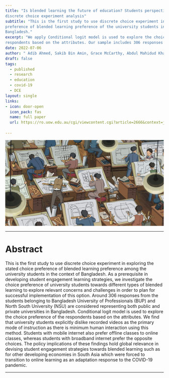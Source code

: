 ```yaml
---
title: "Is blended learning the future of education? Students perspective using
discrete choice experiment analysis"
subtitle: "This is the first study to use discrete choice experiment in exploring the stated choice
preference of blended learning preference of the university students in the context of
Bangladesh."
excerpt: "We apply Conditional logit model is used to explore the choice preference of the
respondents based on the attributes. Our sample includes 306 responses belonging to Bangladesh University of Professionals (BUP) and North South University (NSU). We find that university students explicitly dislike recorded videos as the primary mode of instruction as there is minimum human interaction using this method."
date: 2022-07-06
author: " Adib Ahmed, Sakib Bin Amin, Grace McCarthy, Abdul Mahidud Khan, Rabindra Nepal"
draft: false
tags:
  - published
  - research
  - education
  - covid-19
  - DCE
layout: single
links:
- icon: door-open
  icon_pack: fas
  name: full paper
  url: https://ro.uow.edu.au/cgi/viewcontent.cgi?article=2666&context=jutlp

---
```


![](education-featured.jpg)

------------------------------------------------------------------------

# Abstract

This is the first study to use discrete choice experiment in exploring the stated choice preference of
blended learning preference among the university students in the context of Bangladesh. As a prerequisite in developing student engagement learning strategies, we investigate the choice preference of
university students towards different types of blended learning to explore relevant concerns and
challenges in order to plan for successful implementation of this option. Around 306 responses from the
students belonging to Bangladesh University of Professionals (BUP) and North South University (NSU) are
considered representing both public and private universities in Bangladesh. Conditional logit model is
used to explore the choice preference of the respondents based on the attributes. We find that university
students explicitly dislike recorded videos as the primary mode of instruction as there is minimum human
interaction using this method. Students with mobile internet also prefer offline classes to online classes,
whereas students with broadband internet prefer the opposite choices. The policy implications of these
findings hold global relevance in devising student engagement strategies towards blended learning such
as for other developing economies in South Asia which were forced to transition to online learning as an
adaptation response to the COVID-19 pandemic. 

------------------------------------------------------------------------

